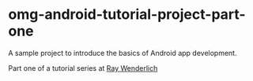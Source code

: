omg-android-tutorial-project-part-one
==================

A sample project to introduce the basics of Android app development. 

Part one of a tutorial series at [Ray Wenderlich](www.raywenderlich.com)

